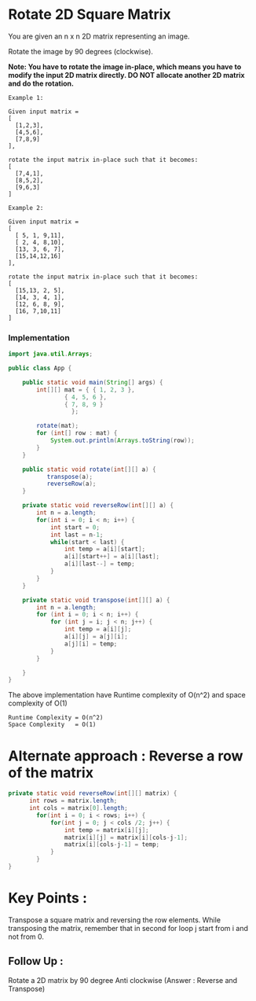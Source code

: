 # Rotate 2D Square Matrix

You are given an n x n 2D matrix representing an image.

Rotate the image by 90 degrees (clockwise).

**Note: You have to rotate the image in-place, which means you have to modify the input 2D matrix directly. DO NOT allocate another 2D matrix and do the rotation.**

```
Example 1:

Given input matrix = 
[
  [1,2,3],
  [4,5,6],
  [7,8,9]
],

rotate the input matrix in-place such that it becomes:
[
  [7,4,1],
  [8,5,2],
  [9,6,3]
]
```
```
Example 2:

Given input matrix =
[
  [ 5, 1, 9,11],
  [ 2, 4, 8,10],
  [13, 3, 6, 7],
  [15,14,12,16]
], 

rotate the input matrix in-place such that it becomes:
[
  [15,13, 2, 5],
  [14, 3, 4, 1],
  [12, 6, 8, 9],
  [16, 7,10,11]
]
```

### Implementation 

```java
import java.util.Arrays;

public class App {

	public static void main(String[] args) {
		int[][] mat = { { 1, 2, 3 }, 
				{ 4, 5, 6 }, 
				{ 7, 8, 9 } 
			      };

		rotate(mat);
		for (int[] row : mat) {
			System.out.println(Arrays.toString(row));
		}
	}

	public static void rotate(int[][] a) {
		   transpose(a);
		   reverseRow(a);
	}

	private static void reverseRow(int[][] a) {
		int n = a.length;
		for(int i = 0; i < n; i++) {
			int start = 0;
			int last = n-1;
			while(start < last) {
				int temp = a[i][start];
				a[i][start++] = a[i][last];
				a[i][last--] = temp;
			}
		}
	}

	private static void transpose(int[][] a) {
		int n = a.length;
		for (int i = 0; i < n; i++) {
			for (int j = i; j < n; j++) {
				int temp = a[i][j];
				a[i][j] = a[j][i];
				a[j][i] = temp;
			}
		}

	}
}

```
The above implementation have Runtime complexity of O(n^2) and space complexity of O(1)
```
Runtime Complexity = O(n^2)
Space Complexity   = O(1)
```

# Alternate approach : Reverse a row of the matrix
```java
private static void reverseRow(int[][] matrix) {
      int rows = matrix.length;
      int cols = matrix[0].length;
        for(int i = 0; i < rows; i++) {
            for(int j = 0; j < cols /2; j++) {
                int temp = matrix[i][j];
                matrix[i][j] = matrix[i][cols-j-1];
                matrix[i][cols-j-1] = temp;
            }
        }
}	
```

# Key Points :
Transpose a square matrix and reversing the row elements. While transposing the matrix, remember that in second for loop j start from i and not from 0.

## Follow Up :
Rotate a 2D matrix by 90 degree Anti clockwise (Answer :  Reverse and Transpose)
